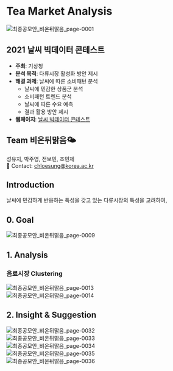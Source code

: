 # Tea Market Analysis
![최종공모안_비온뒤맑음_page-0001](https://user-images.githubusercontent.com/71932401/146673798-f5575e4a-6544-441d-aae5-96f3c920e4f7.jpg)

## 2021 날씨 빅데이터 콘테스트
- **주최**: 기상청
- **분석 목적**: 다류시장 활성화 방안 제시
- **해결 과제**: 날씨에 따른 소비패턴 분석
  + 날씨에 민감한 상품군 분석
  + 소비패턴 트렌드 분석
  + 날씨에 따른 수요 예측
  + 결과 활용 방안 제시
- **웹페이지**: [날씨 빅데이터 콘테스트](https://bd.kma.go.kr/contest/main.do)

## Team 비온뒤맑음🌤
성유지, 박주영, 전보민, 조민제  
💬 Contact: chloesung@korea.ac.kr

## Introduction
날씨에 민감하게 반응하는 특성을 갖고 있는 다류시장의 특성을 고려하여, 

## 0. Goal
![최종공모안_비온뒤맑음_page-0009](https://user-images.githubusercontent.com/71932401/146673732-931e9639-dba4-4a29-9451-2be345074daa.jpg)

## 1. Analysis
### 음료시장 Clustering
![최종공모안_비온뒤맑음_page-0013](https://user-images.githubusercontent.com/71932401/146674009-b507e3d3-c127-4689-8307-b4fd29d9be46.jpg)  
![최종공모안_비온뒤맑음_page-0014](https://user-images.githubusercontent.com/71932401/146674013-873fde93-1898-4b68-b8ee-5a8a8db64b32.jpg)

## 2. Insight & Suggestion
![최종공모안_비온뒤맑음_page-0032](https://user-images.githubusercontent.com/71932401/146673930-f4a19f18-1e08-446e-a5ab-a45c031710d9.jpg)  
![최종공모안_비온뒤맑음_page-0033](https://user-images.githubusercontent.com/71932401/146673932-cf74aa40-df79-4c73-a898-2aadeba07e25.jpg)  
![최종공모안_비온뒤맑음_page-0034](https://user-images.githubusercontent.com/71932401/146673935-f37ded7c-002f-4ed2-87ba-713e403aee5e.jpg)  
![최종공모안_비온뒤맑음_page-0035](https://user-images.githubusercontent.com/71932401/146673936-d8d02826-ba67-4577-9b8a-179a5413e385.jpg)  
![최종공모안_비온뒤맑음_page-0036](https://user-images.githubusercontent.com/71932401/146673938-2653b0b0-53b8-43d8-adfa-11d5b58fa456.jpg)

